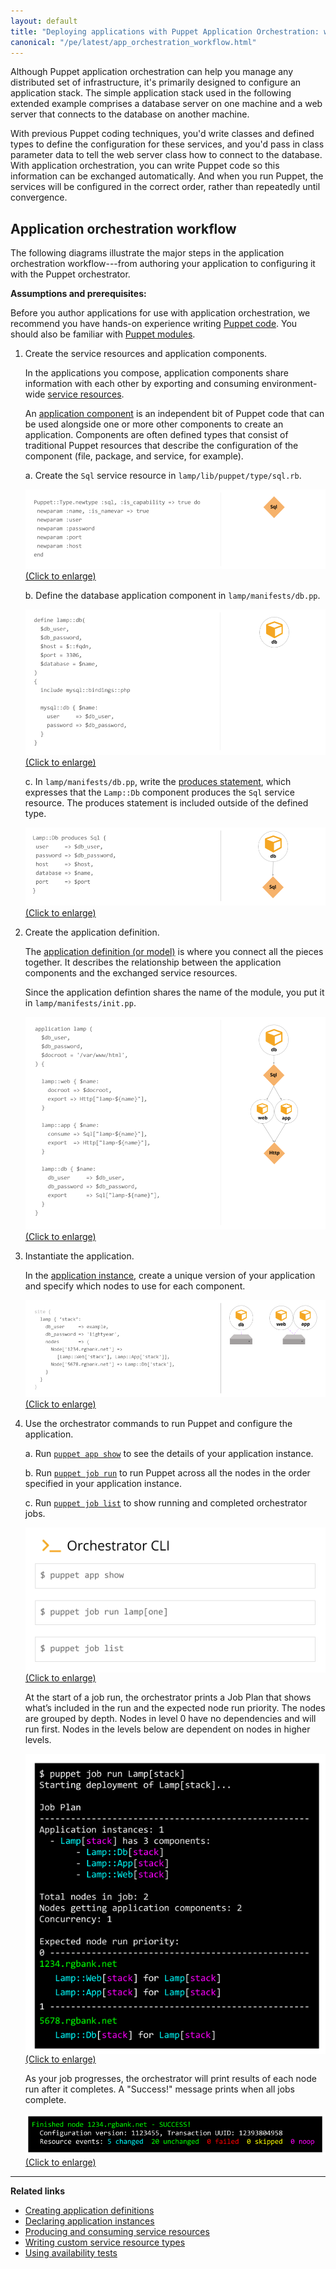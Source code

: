 ```yaml
---
layout: default
title: "Deploying applications with Puppet Application Orchestration: workflow"
canonical: "/pe/latest/app_orchestration_workflow.html"
---
```


Although Puppet application orchestration can help you manage any distributed set of infrastructure, it's primarily designed to configure an application stack. The simple application stack used in the following extended example comprises a database server on one machine and a web server that connects to the database on another machine.

With previous Puppet coding techniques, you'd write classes and defined types to define the configuration for these services, and you'd pass in class parameter data to tell the web server class how to connect to the database. With application orchestration, you can write Puppet code so this information can be exchanged automatically. And when you run Puppet, the services will be configured in the correct order, rather than repeatedly until convergence.


## Application orchestration workflow

The following diagrams illustrate the major steps in the application orchestration workflow---from authoring your application to configuring it with the Puppet orchestrator.

**Assumptions and prerequisites:**

Before you author applications for use with application orchestration, we recommend you have hands-on experience writing [Puppet code]({{puppet}}/lang_summary.html). You should also be familiar with [Puppet modules]({{puppet}}/modules_fundamentals.html).

1. Create the service resources and application components.

   In the applications you compose, application components share information with each other by exporting and consuming environment-wide [service resources](./app_orchestration_produce_consume.html).
   
   An [application component](./app_orchestration_app_definition.html#application-components) is an independent bit of Puppet code that can be used alongside one or more other components to create an application. Components are often defined types that consist of traditional Puppet resources that describe the configuration of the component (file, package, and service, for example).

   a. Create the `Sql` service resource in `lamp/lib/puppet/type/sql.rb`.
   
      <a href="./images/app_orch_create_service_resource.png"><img src="./images/app_orch_create_service_resource.png" alt="Step 1, continues with create the service resource" title="Click to enlarge"> (Click to enlarge)</a>

   b. Define the database application component in `lamp/manifests/db.pp`.

     <a href="./images/app_orch_define_components1.png"><img src="./images/app_orch_define_components1.png" alt="Step 1, create the database component" title="Click to enlarge"> (Click to enlarge)</a>
   
    c. In `lamp/manifests/db.pp`, write the [produces statement](./app_orchestration_produce_consume.html#mapping-with-the-produces-statement), which expresses that the `Lamp::Db` component produces the `Sql` service resource. The produces statement is included outside of the defined type.
   
     <a href="./images/app_orch_produces.png"><img src="./images/app_orch_produces.png" alt="Step 1, continues with create the produces statement" title="Click to enlarge"> (Click to enlarge)</a>

2. Create the application definition.

   The [application definition (or model)](./app_orchestration_app_definition.html) is where you connect all the pieces together. It describes the relationship between the application components and the exchanged service resources. 

   Since the application defintion shares the name of the module, you put it in `lamp/manifests/init.pp`.

      <a href="./images/app_orch_application_definition.png"><img src="./images/app_orch_application_definition.png" alt="Step 1, continues with create the application definition" title="Click to enlarge"> (Click to enlarge)</a>

3. Instantiate the application.

   In the [application instance](./app_orchestration_declare_instance.html), create a unique version of your application and specify which nodes to use for each component.

      <a href="./images/app_orch_application_instance.png"><img src="./images/app_orch_application_instance.png" alt="Step 2, create the application instance" title="Click to enlarge"> (Click to enlarge)</a>

4. Use the orchestrator commands to run Puppet and configure the application.

   a. Run [`puppet app show`](./orchestrator_app.html#run-the-puppet-app-show-command) to see  the details of your application instance.

   b. Run [`puppet job run`](./orchestrator_job_run.html#using-the-puppet-job-run-command) to run Puppet across all the nodes in the order specified in your application instance.

   c. Run [`puppet job list`](./orchestrator_job_status_view.html#view-a-running-or-completed-job) to show running and completed orchestrator jobs.

   <a href="./images/app_orch_orchestrator_cli.png"><img src="./images/app_orch_orchestrator_cli.png" alt="Step 3, use the orchestrator to run Puppet and configure your application" align="left" title="Click to enlarge"> <BR CLEAR="left"> (Click to enlarge)</a>

   At the start of a job run, the orchestrator prints a Job Plan that shows what’s included in the run and the expected node run priority. The nodes are grouped by depth. Nodes in level 0 have no dependencies and will run first. Nodes in the levels below are dependent on nodes in higher levels. 

   <a href="./images/app_orch_run1.png"><img src="./images/app_orch_run1.png" alt="Step 3, continues with the job plan output" align="left" title="Click to enlarge"> <BR CLEAR="left"> (Click to enlarge)</a>

   As your job progresses, the orchestrator will print results of each node run after it completes. A "Success!" message prints when all jobs complete.

   <a href="./images/app_orch_run2.png"><img src="./images/app_orch_run2.png" alt="Step 3, continues with the results of each job" title="Click to enlarge"> (Click to enlarge)</a>

********

**Related links** 

- [Creating application definitions](./app_orchestration_app_definition.html)
- [Declaring application instances](./app_orchestration_declare_instance.html)
- [Producing and consuming service resources](./app_orchestration_produce_consume.html)
- [Writing custom service resource types](./app_orchestration_writing_service_resources.html)
- [Using availability tests](./app_orchestration_availability_tests.html)
